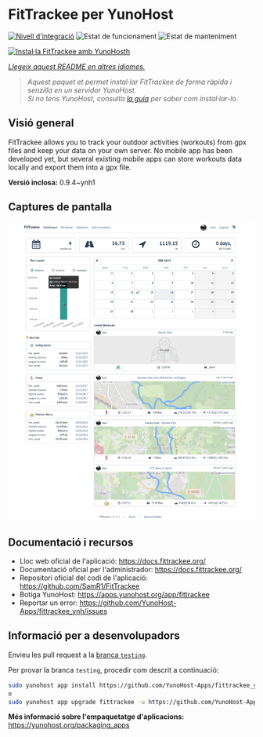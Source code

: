 <!--
N.B.: Aquest README ha estat generat automàticament per <https://github.com/YunoHost/apps/tree/master/tools/readme_generator>
NO s'ha de modificar manualment.
-->

# FitTrackee per YunoHost

[![Nivell d'integració](https://apps.yunohost.org/badge/integration/fittrackee)](https://ci-apps.yunohost.org/ci/apps/fittrackee/)
![Estat de funcionament](https://apps.yunohost.org/badge/state/fittrackee)
![Estat de manteniment](https://apps.yunohost.org/badge/maintained/fittrackee)

[![Instal·la FitTrackee amb YunoHosth](https://install-app.yunohost.org/install-with-yunohost.svg)](https://install-app.yunohost.org/?app=fittrackee)

*[Llegeix aquest README en altres idiomes.](./ALL_README.md)*

> *Aquest paquet et permet instal·lar FitTrackee de forma ràpida i senzilla en un servidor YunoHost.*  
> *Si no tens YunoHost, consulta [la guia](https://yunohost.org/install) per saber com instal·lar-lo.*

## Visió general

FitTrackee allows you to track your outdoor activities (workouts) from gpx files and keep your data on your own server.
No mobile app has been developed yet, but several existing mobile apps can store workouts data locally and export them into a gpx file.


**Versió inclosa:** 0.9.4~ynh1

## Captures de pantalla

![Captures de pantalla de FitTrackee](./doc/screenshots/screenshot-fittrackee.png)

## Documentació i recursos

- Lloc web oficial de l'aplicació: <https://docs.fittrackee.org/>
- Documentació oficial per l'administrador: <https://docs.fittrackee.org/>
- Repositori oficial del codi de l'aplicació: <https://github.com/SamR1/FitTrackee>
- Botiga YunoHost: <https://apps.yunohost.org/app/fittrackee>
- Reportar un error: <https://github.com/YunoHost-Apps/fittrackee_ynh/issues>

## Informació per a desenvolupadors

Envieu les pull request a la [branca `testing`](https://github.com/YunoHost-Apps/fittrackee_ynh/tree/testing).

Per provar la branca `testing`, procedir com descrit a continuació:

```bash
sudo yunohost app install https://github.com/YunoHost-Apps/fittrackee_ynh/tree/testing --debug
o
sudo yunohost app upgrade fittrackee -u https://github.com/YunoHost-Apps/fittrackee_ynh/tree/testing --debug
```

**Més informació sobre l'empaquetatge d'aplicacions:** <https://yunohost.org/packaging_apps>
